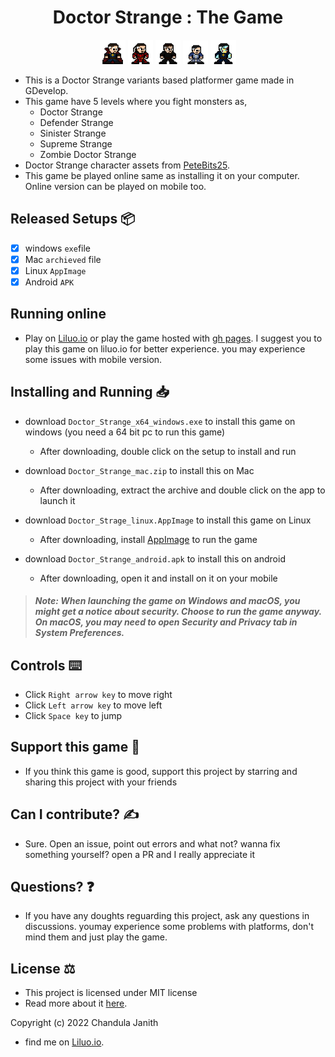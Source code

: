 <h1 align="center">Doctor Strange : The Game</h1>

<p align="center">
  <img src="/Doctor_Strange.png" height="8%" width="8%"> <img src="/Defender_Strange.png" height="8%" width="8%"> <img src="/Sinister_Strange.png" height="8%" width="8%"> <img src="/Supreme_Strange.png" height="8%" width="8%"> <img src="/Zombie_Doctor_Strange.png" height="8%" width="8%">
</p>

- This is a Doctor Strange variants based platformer game made in GDevelop.
- This game have 5 levels where you fight monsters as,
  - Doctor Strange
  - Defender Strange
  - Sinister Strange
  - Supreme Strange
  - Zombie Doctor Strange
- Doctor Strange character assets from [PeteBits25](https://pinterest.com/PeteBits25).
- This game be played online same as installing it on your computer. Online version can be played on mobile too.

## Released Setups 📦
- [x] windows `exe`file
- [x] Mac `archieved` file
- [x] Linux `AppImage`
- [x] Android `APK`

## Running online
- Play on [Liluo.io](https://liluo.io/games/adb2847c-fad2-4889-a763-0c66b442b9a6) or play the game hosted with [gh pages](https://rededge.is-a.dev). I suggest you to play this game on liluo.io for better experience. you may experience some issues with mobile version.

## Installing and Running 📥
- download `Doctor_Strange_x64_windows.exe` to install this game on windows (you need a 64 bit pc to run this game)
  - After downloading, double click on the setup to install and run

- download `Doctor_Strange_mac.zip` to install this on Mac
  - After downloading, extract the archive and double click on the app to launch it

- download `Doctor_Strage_linux.AppImage` to install this game on Linux
  - After downloading, install [AppImage](https://appimage.org/) to run the game

- download `Doctor_Strange_android.apk` to install this on android
  - After downloading, open it and install on it on your mobile

> ##### Note: When launching the game on Windows and macOS, you might get a notice about security. Choose to run the game anyway. On macOS, you may need to open Security and Privacy tab in System Preferences.

## Controls ⌨️
- Click `Right arrow key` to move right
- Click `Left arrow key` to move left
- Click `Space key` to jump

## Support this game 🤝
- If you think this game is good, support this project by starring and sharing this project with your friends

## Can I contribute? ✍️
- Sure. Open an issue, point out errors and what not? wanna fix something yourself? open a PR and I really appreciate it

## Questions? ❓
- If you have any doughts reguarding this project, ask any questions in discussions. youmay experience some problems with platforms, don't mind them and just play the game.

## License ⚖️
- This project is licensed under MIT license
- Read more about it [here](https://github.com/RedEdge967/Doctor-Strange/blob/master/LICENSE).

Copyright (c) 2022 Chandula Janith

- find me on [Liluo.io](https://liluo.io/Doctor_Strange).
